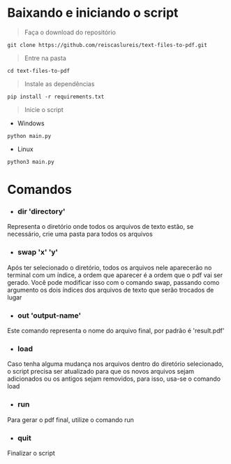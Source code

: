 # Baixando e iniciando o script

> Faça o download do repositório
```
git clone https://github.com/reiscaslureis/text-files-to-pdf.git
```

> Entre na pasta
```
cd text-files-to-pdf
```

> Instale as dependências
```
pip install -r requirements.txt
```

> Inicie o script
- Windows
```
python main.py
```

- Linux
```
python3 main.py
```

# Comandos
- ### dir 'directory'
Representa o diretório onde todos os arquivos de texto estão, se necessário, crie uma pasta para todos os arquivos

- ### swap 'x' 'y'
Após ter selecionado o diretório, todos os arquivos nele aparecerão no terminal com um índice, a ordem que aparecer é a ordem que o pdf vai ser gerado. Você pode modificar isso com o comando swap, passando como argumento os dois índices dos arquivos de texto que serão trocados de lugar

- ### out 'output-name'
Este comando representa o nome do arquivo final, por padrão é 'result.pdf'

- ### load
Caso tenha alguma mudança nos arquivos dentro do diretório selecionado, o script precisa ser atualizado para que os novos arquivos sejam adicionados ou os antigos sejam removidos, para isso, usa-se o comando load

- ### run
Para gerar o pdf final, utilize o comando run

- ### quit
Finalizar o script
